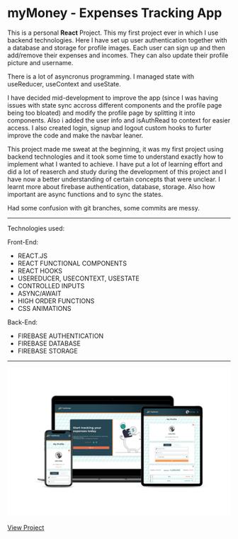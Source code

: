# myMoney - Expenses Tracking App 

This is a personal **React** Project. This my first project ever in which I use backend technologies. Here I have set up user authentication together with a database and storage for profile images. Each user can sign up and then add/remove their expenses and incomes. They can also update their profile picture and username.

There is a lot of asyncronus programming. I managed state with useReducer, useContext and useState. 

I have decided mid-development to improve the app (since I was having issues with state sync accross different components and the profile page being too bloated) and modify the profile page by splitting it into components. Also i added the user info and isAuthRead to context for easier access. I also created login, signup and logout custom hooks to furter improve the code and make the navbar leaner.

This project made me sweat at the beginning, it was my first project using backend technologies and it took some time to understand exactly how to implement what I wanted to achieve. I have put a lot of learning effort and did a lot of reaserch and study during the development of this project and I have now a better understanding of certain concepts that were unclear. I learnt more about firebase authentication, database, storage. Also how important are async functions and to sync the states.

Had some confusion with git branches, some commits are messy.

---

Technologies used:

Front-End:

- REACT.JS
- REACT FUNCTIONAL COMPONENTS
- REACT HOOKS
- USEREDUCER, USECONTEXT, USESTATE
- CONTROLLED INPUTS
- ASYNC/AWAIT
- HIGH ORDER FUNCTIONS
- CSS ANIMATIONS

Back-End:

- FIREBASE AUTHENTICATION 
- FIREBASE DATABASE
- FIREBASE STORAGE

---

![This is an image](https://raw.githubusercontent.com/philipHinch/my_money/main/src/assets/png/multidevicemock.png)

[View Project](https://mymoneytracker.vercel.app/)









